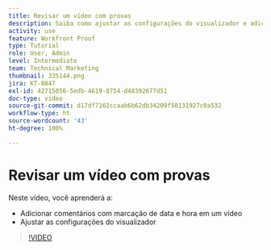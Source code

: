 ```yaml
---
title: Revisar um vídeo com provas
description: Saiba como ajustar as configurações do visualizador e adicionar comentários com marcação de data e hora a um vídeo utilizando o recurso de revisão no  [!DNL  Workfront].
activity: use
feature: Workfront Proof
type: Tutorial
role: User, Admin
level: Intermediate
team: Technical Marketing
thumbnail: 335144.png
jira: KT-8847
exl-id: 42715056-5edb-4619-8754-d48392677d51
doc-type: video
source-git-commit: d17df7162ccaab6b62db34209f50131927c0a532
workflow-type: ht
source-wordcount: '43'
ht-degree: 100%

---
```


# Revisar um vídeo com provas

Neste vídeo, você aprenderá a:

* Adicionar comentários com marcação de data e hora em um vídeo
* Ajustar as configurações do visualizador

>[!VIDEO](https://video.tv.adobe.com/v/335144/?quality=12&learn=on&enablevpops)

<!--
## Learn more
* Review a video proof
-->
